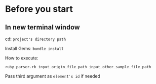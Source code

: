 # Before you start

## In new terminal window

cd: `project's directory path`

Install Gems:  `bundle install`

How to execute:

`ruby parser.rb input_origin_file_path input_other_sample_file_path`

Pass third argument as `element's id` if needed